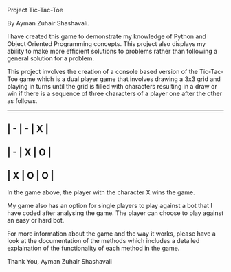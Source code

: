 ﻿Project Tic-Tac-Toe

By Ayman Zuhair Shashavali.

I have created this game to demonstrate my knowledge of Python and Object Oriented Programming concepts.
This project also displays my ability to make more efficient solutions to problems rather than following 
a general solution for a problem.

This project involves the creation of a console based version of the Tic-Tac-Toe game which is a dual player 
game that involves drawing a 3x3 grid and playing in turns until the grid is filled with characters resulting in
a draw or win if there is a sequence of three characters of a player one after the other as follows.

-------------
| - | - | X |
-------------
| - | X | O |
-------------
| X | O | O |
-------------

In the game above, the player with the character X wins the game.

My game also has an option for single players to play against a bot that I have coded after analysing the game.
The player can choose to play against an easy or hard bot.

For more information about the game and the way it works, please have a look at the documentation of the methods which includes
a detailed explaination of the functionality of each method in the game.

Thank You,
Ayman Zuhair Shashavali
